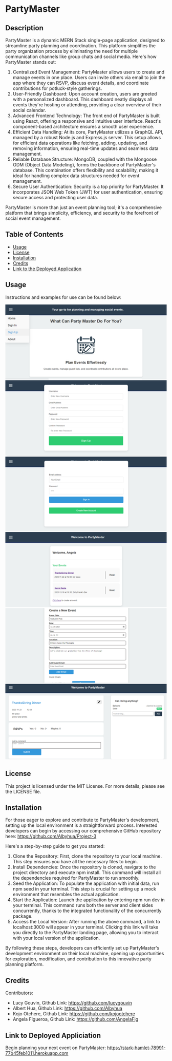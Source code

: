 # PartyMaster

## Description

PartyMaster is a dynamic MERN Stack single-page application, designed to streamline party planning and coordination. This platform simplifies the party organization process by eliminating the need for multiple communication channels like group chats and social media. Here's how PartyMaster stands out:

1. Centralized Event Management: PartyMaster allows users to create and manage events in one place. Users can invite others via email to join the app where they can RSVP, discuss event details, and coordinate contributions for potluck-style gatherings.
2. User-Friendly Dashboard: Upon account creation, users are greeted with a personalized dashboard. This dashboard neatly displays all events they're hosting or attending, providing a clear overview of their social calendar.
3. Advanced Frontend Technology: The front end of PartyMaster is built using React, offering a responsive and intuitive user interface. React's component-based architecture ensures a smooth user experience.
4. Efficient Data Handling: At its core, PartyMaster utilizes a GraphQL API, managed by a robust Node.js and Express.js server. This setup allows for efficient data operations like fetching, adding, updating, and removing information, ensuring real-time updates and seamless data management.
5. Reliable Database Structure: MongoDB, coupled with the Mongoose ODM (Object Data Modeling), forms the backbone of PartyMaster's database. This combination offers flexibility and scalability, making it ideal for handling complex data structures needed for event management.
6. Secure User Authentication: Security is a top priority for PartyMaster. It incorporates JSON Web Token (JWT) for user authentication, ensuring secure access and protecting user data.

PartyMaster is more than just an event planning tool; it's a comprehensive platform that brings simplicity, efficiency, and security to the forefront of social event management.

## Table of Contents

- [Usage](#usage)
- [License](#license)
- [Installation](#installation)
- [Credits](#credits)
- [Link to the Deployed Application](#link-to-the-deployed-application)

## Usage

Instructions and examples for use can be found below:

![landing page demo](assets/landing-page.img.png)
![sign-up page demo](assets/sign-up-page.img.png)
![login page demo](assets/login-page.img.png)
![dashboard demo](assets/dashboard-demo.img.png)
![create event page demo](assets/create-event-demo.img.png)
![event details page demo](assets/event-details.img.png)

## License

This project is licensed under the MIT License. For more details, please see the LICENSE file.

## Installation

For those eager to explore and contribute to PartyMaster's development, setting up the local environment is a straightforward process. Interested developers can begin by accessing our comprehensive GitHub repository here: https://github.com/Albyhua/Project-3

Here's a step-by-step guide to get you started:

1. Clone the Repository: First, clone the repository to your local machine. This step ensures you have all the necessary files to begin.
2. Install Dependencies: Once the repository is cloned, navigate to the project directory and execute npm install. This command will install all the dependencies required for PartyMaster to run smoothly.
3. Seed the Application: To populate the application with initial data, run npm seed in your terminal. This step is crucial for setting up a mock environment that resembles the actual application.
4. Start the Application: Launch the application by entering npm run dev in your terminal. This command runs both the server and client sides concurrently, thanks to the integrated functionality of the concurrently package.
5. Access the Local Version: After running the above command, a link to localhost:3000 will appear in your terminal. Clicking this link will take you directly to the PartyMaster landing page, allowing you to interact with your local version of the application.

By following these steps, developers can efficiently set up PartyMaster's development environment on their local machine, opening up opportunities for exploration, modification, and contribution to this innovative party planning platform.

## Credits

Contributors: 
- Lucy Gouvin, Github Link: https://github.com/lucygouvin
- Albert Hua, Github Link: https://github.com/Albyhua
- Kojo Otchere, Github Link: https://github.com/kojootchere 
- Angela Figueroa, Github Link: https://github.com/AngelaFig

## Link to Deployed Appliciation

Begin planning your next event on PartyMaster: https://stark-hamlet-78991-77b45feb1011.herokuapp.com